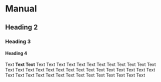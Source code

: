 # Manual
## Heading 2
### Heading 3
#### Heading 4
Text **Text Text** Text Text Text Text Text Text Text Text Text Text Text Text Text Text Text Text Text Text Text Text Text Text Text Text Text Text Text Text Text Text Text Text Text Text Text Text Text Text Text Text Text 